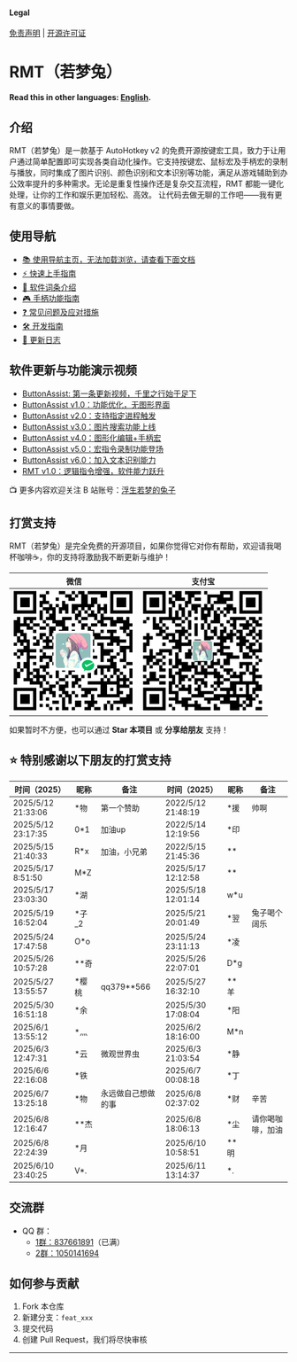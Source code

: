 #### Legal
[免责声明](DISCLAIMER.md) | [开源许可证](LICENSE)

# RMT（若梦兔）
**Read this in other languages: [English](README.en.md).**

## 介绍
RMT（若梦兔）是一款基于 AutoHotkey v2 的免费开源按键宏工具，致力于让用户通过简单配置即可实现各类自动化操作。它支持按键宏、鼠标宏及手柄宏的录制与播放，同时集成了图片识别、颜色识别和文本识别等功能，满足从游戏辅助到办公效率提升的多种需求。无论是重复性操作还是复杂交互流程，RMT 都能一键化处理，让你的工作和娱乐更加轻松、高效。
让代码去做无聊的工作吧——我有更有意义的事情要做。

## 使用导航
- [📚 使用导航主页，无法加载浏览，请查看下面文档](https://zclucas.github.io/RMT/)
- [⚡ 快速上手指南](Web/快速上手.md)
- [📖 软件词条介绍](Web/词条介绍.md)
- [🎮 手柄功能指南](Web/手柄功能指南.md)
- [❓ 常见问题及应对措施](Web/问题及应对措施.md)
- [🛠️ 开发指南](Web/开发指南.md)
- [📝 更新日志](Web/更新日志.md)

## 软件更新与功能演示视频
- [ButtonAssist: 第一条更新视频，千里之行始于足下](https://www.bilibili.com/video/BV1EU411f7dC)
- [ButtonAssist v1.0：功能优化，无图形界面](https://www.bilibili.com/video/BV1nYvieSETz)
- [ButtonAssist v2.0：支持指定进程触发](https://www.bilibili.com/video/BV1ojtHeUEjR)
- [ButtonAssist v3.0：图片搜索功能上线](https://www.bilibili.com/video/BV1i5CEYtEok)
- [ButtonAssist v4.0：图形化编辑+手柄宏](https://www.bilibili.com/video/BV13Lr1YREMr)
- [ButtonAssist v5.0：宏指令录制功能登场](https://www.bilibili.com/video/BV1kr9NYZE36)
- [ButtonAssist v6.0：加入文本识别能力](https://www.bilibili.com/video/BV1UCZPYGEN8)
- [RMT v1.0：逻辑指令增强，软件能力跃升](https://www.bilibili.com/video/BV1oWVRzaEzk)

📺 更多内容欢迎关注 B 站账号：[浮生若梦的兔子](https://space.bilibili.com/397441876?spm_id_from=333.1007.0.0)

## 打赏支持
RMT（若梦兔）是完全免费的开源项目，如果你觉得它对你有帮助，欢迎请我喝杯咖啡☕，你的支持将激励我不断更新与维护！

| 微信 | 支付宝 |
|------|--------|
| ![微信打赏](Images/Soft/WeiXin.png) | ![支付宝打赏](Images/Soft/ZhiFuBao.png) |

如果暂时不方便，也可以通过 **Star 本项目** 或 **分享给朋友** 支持！

## ⭐ 特别感谢以下朋友的打赏支持
| 时间（2025）         | 昵称     | 备注             | 时间（2025）       | 昵称     | 备注             |
|----------------------|----------|------------------|---------------------|----------|------------------|
| 2025/5/12 21:33:06   | *物      | 第一个赞助       | 2022/5/12 21:48:19   | *援      | 帅啊             |
| 2025/5/12 23:17:35   | 0*1      | 加油up           | 2022/5/14 12:19:56  | *印      |                  |
| 2025/5/15 21:40:33   | R*x      | 加油，小兄弟     | 2022/5/15 21:45:36   | **       |                  |
| 2025/5/17 8:51:50    | M*Z      |                  | 2025/5/17 12:12:58  | **       |                  |
| 2025/5/17 23:03:30   | *湖      |                  | 2025/5/18 12:01:14  | w*u      |                  |
| 2025/5/19 16:52:04   | *子_2    |                  | 2025/5/21 20:01:49  | *翌      | 兔子喝个阔乐     |
| 2025/5/24 17:47:58   | O*o      |                  | 2025/5/24 23:11:13  | *凌      |                  |
| 2025/5/26 10:57:28   | **奇     |                  | 2025/5/26 22:07:01  | D*g      |                  |
| 2025/5/27 13:55:57   | *樱桃    | qq379**566       | 2025/5/27 16:32:10  | **羊     |                  |
| 2025/5/30 16:51:18   | *余      |                  | 2025/5/30 17:08:04  | *阳      |                  |
| 2025/6/1  13:55:12   | *灬      |                  | 2025/6/2 18:16:00   | M*n      |                  |
| 2025/6/3  12:47:31   | *云      | 微观世界虫        | 2025/6/3 21:03:54   | *静      |                  |
| 2025/6/6  22:16:08   | *铁      |                  | 2025/6/7 00:08:18   | *丁      |                  |
| 2025/6/7  13:25:18   | *物      | 永远做自己想做的事 | 2025/6/8 02:37:02   | *财      | 辛苦             |
| 2025/6/8  12:16:47   | **杰     |                  |2025/6/8  18:06:13   | *尘      |请你喝咖啡，加油    |
| 2025/6/8 22:24:39    | *月      |                  | 2025/6/10 10:58:51  | **明     |                  |
| 2025/6/10  23:40:25  | V*.     |                   | 2025/6/11 13:14:37   | *.      |                  |

## 交流群
- QQ 群：
  - [1群：837661891](https://qm.qq.com/q/DgpDumEPzq)（已满）
  - [2群：1050141694](https://qm.qq.com/q/uZszuxabPW)

## 如何参与贡献
1. Fork 本仓库
2. 新建分支：`feat_xxx`
3. 提交代码
4. 创建 Pull Request，我们将尽快审核

---
